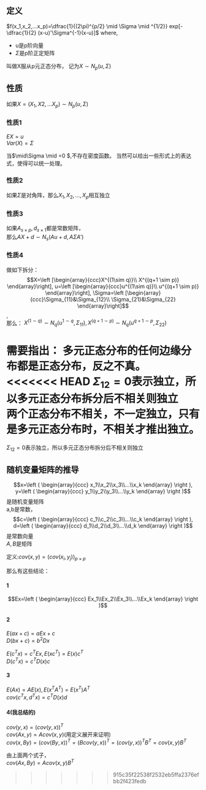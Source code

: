 
## 定义
$f(x_1,x_2,...x_p)=\dfrac{1}{(2\pi)^{p/2} \mid \Sigma \mid ^{1/2}} exp[-\dfrac{1}{2} (x-u)'\Sigma^{-1}(x-u)]$
where,  
- u是p阶向量
- $\Sigma$是p阶正定矩阵


叫做X服从p元正态分布， 记为$X \sim N_p(u,\Sigma)$

## 性质
如果$X=(X_1,X2,...X_p) \sim N_p(u,\Sigma)$  
### 性质1
$EX=u$  
$Var(X)=\Sigma$  


当$\mid\Sigma \mid =0 $,不存在密度函数。 当然可以给出一些形式上的表达式，使得可以统一处理。  


### 性质2


如果$\Sigma$是对角阵，那么$X_1,X_2,...,X_p$相互独立  

### 性质3
如果$A_{s\times p},d_{s\times 1}$都是常数矩阵，  
那么$AX+d\sim N_s(Au+d,A\Sigma A')$  


### 性质4
做如下拆分：  
$$X=\left [\begin{array}{ccc}X^{(1\sim q)}\\ X^{(q+1 \sim p)} \end{array}\right],
u=\left [\begin{array}{ccc}u^{(1\sim q)}\\ u^{(q+1 \sim p)} \end{array}\right],
\Sigma=\left [\begin{array}{ccc}\Sigma_{11}&\Sigma_{12}\\ \Sigma_{21}&\Sigma_{22} \end{array}\right]$$,  
那么：
$X^{(1\sim q)}\sim N_q(u^{1\sim q},\Sigma_{11}), X^{(q+1 \sim p)} \sim N_q(u^{q+1\sim p},\Sigma_{22})$  


需要指出：
多元正态分布的任何边缘分布都是正态分布，反之不真。  
<<<<<<< HEAD
$\Sigma_{12}=0$表示独立，所以多元正态分布拆分后不相关则独立  
两个正态分布不相关，不一定独立，只有是多元正态分布时，不相关才推出独立。
=======
$\Sigma_{12}=0$表示独立，所以多元正态分布拆分后不相关则独立




## 随机变量矩阵的推导



$$x=\left ( \begin{array}{ccc}  x_1\\x_2\\x_3\\...\\x_k \end{array} \right ),
y=\left ( \begin{array}{ccc}  y_1\\y_2\\y_3\\...\\y_k \end{array} \right )$$是随机变量矩阵  
a,b是常数，
$$c=\left ( \begin{array}{ccc}  c_1\\c_2\\c_3\\...\\c_k \end{array} \right ),
d=\left ( \begin{array}{ccc}  d_1\\d_2\\d_3\\...\\d_k \end{array} \right )$$是常数向量  
$A,B$是矩阵

定义:$cov(x,y)=(cov(x_i,y_j))_ {p\times p}$


那么有这些结论：  
#### 1
$$Ex=\left ( \begin{array}{ccc}  Ex_1\\Ex_2\\Ex_3\\...\\Ex_k \end{array} \right )$$  

#### 2
$E(ax+c)=aEx+c$  
$D(bx+c)=b^2Dx$


$E(c^T x)=c^T Ex, E(x c^T)=E(x)c^T$  
$D(c^Tx)=c^T D(x) c$  

#### 3
$E(Ax)=AE(x),E(x^TA^T)=E(x^T)A^T$  
$cov(c^Tx,d^Tx)=c^T D(x) d$

#### 4(我总结的)
$cov(y,x)=(cov(y,x))^T$  
$cov(Ax,y)=A cov(x,y)$(用定义展开来证明)  
$cov(x,By)=(cov(By,x))^T=(Bcov(y,x))^T=(cov(y,x))^TB^T=cov(x,y)B^T$  


由上面两个式子，  
$cov(Ax,By)=Acov(x,y)B^T$  
 
>>>>>>> 915c35f22538f2532eb5ffa2376efbb2f423fedb
